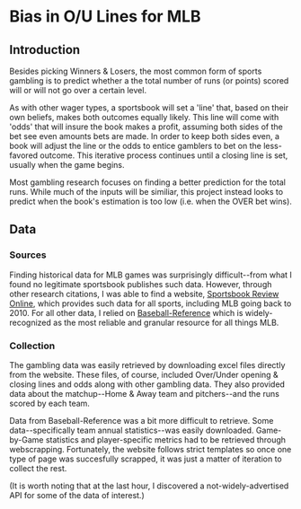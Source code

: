 # Bias in O/U Lines for MLB
 
## Introduction
Besides picking Winners & Losers, the most common form of sports gambling is to predict whether a the total number of runs (or points) scored will or will not go over a certain level.

As with other wager types, a sportsbook will set a 'line' that, based on their own beliefs, makes both outcomes equally likely.  This line will come with 'odds' that will insure the book makes a profit, assuming both sides of the bet see even amounts bets are made.  In order to keep both sides even, a book will adjust the line or the odds to entice gamblers to bet on the less-favored outcome.  This iterative process continues until a closing line is set, usually when the game begins.
 
 Most gambling research focuses on finding a better prediction for the total runs.  While much of the inputs will be similiar, this project instead looks to predict when the book's estimation is too low (i.e. when the OVER bet wins).  

 ## Data
 ### Sources
 Finding historical data for MLB games was surprisingly difficult--from what I found no legitimate sportsbook publishes such data.  However, through other research citations, I was able to find a website, [Sportsbook Review Online](https://www.sportsbookreviewsonline.com/scoresoddsarchives/mlb/mlboddsarchives.htm), which provides such data for all sports, including MLB going back to 2010.  For all other data, I relied on [Baseball-Reference](Baseball-Reference.com) which is widely-recognized as the most reliable and granular resource for all things MLB.

### Collection
The gambling data was easily retrieved by downloading excel files directly from the website.  These files, of course, included Over/Under opening & closing lines and odds along with other gambling data.  They also provided data about the matchup--Home & Away team and pitchers--and the runs scored by each team.

Data from Baseball-Reference was a bit more difficult to retrieve.  Some data--specifically team annual statistics--was easily downloaded.  Game-by-Game statistics and player-specific metrics had to be retrieved through webscrapping.  Fortunately, the website follows strict templates so once one type of page was succesfully scrapped, it was just a matter of iteration to collect the rest.  

(It is worth noting that at the last hour, I discovered a not-widely-advertised API for some of the data of interest.)


 


 
